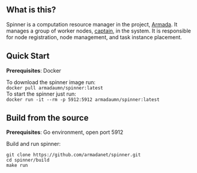 ## What is this?
Spinner is a computation resource manager in the project, [Armada](https://armadanet.github.io). It manages a group of worker nodes, [captain](https://github.com/armadanet/captain), in the system. 
It is responsible for node registration, node management, and task instance placement.

## Quick Start
**Prerequisites**: Docker

To download the spinner image run: \
`docker pull armadaumn/spinner:latest` \
To start the spinner just run: \
`docker run -it --rm -p 5912:5912 armadaumn/spinner:latest`

## Build from the source
**Prerequisites**: Go environment, open port 5912

Build and run spinner:
```
git clone https://github.com/armadanet/spinner.git
cd spinner/build
make run
```
